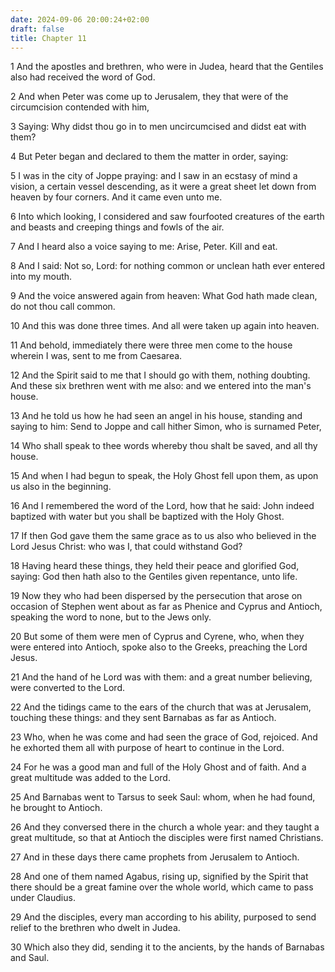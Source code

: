 ```yaml
---
date: 2024-09-06 20:00:24+02:00
draft: false
title: Chapter 11
---
```




1 And the apostles and brethren, who were in Judea, heard that the Gentiles also had received the word of God.

2 And when Peter was come up to Jerusalem, they that were of the circumcision contended with him,

3 Saying: Why didst thou go in to men uncircumcised and didst eat with them?

4 But Peter began and declared to them the matter in order, saying:

5 I was in the city of Joppe praying: and I saw in an ecstasy of mind a vision, a certain vessel descending, as it were a great sheet let down from heaven by four corners. And it came even unto me.

6 Into which looking, I considered and saw fourfooted creatures of the earth and beasts and creeping things and fowls of the air.

7 And I heard also a voice saying to me: Arise, Peter. Kill and eat.

8 And I said: Not so, Lord: for nothing common or unclean hath ever entered into my mouth.

9 And the voice answered again from heaven: What God hath made clean, do not thou call common.

10 And this was done three times. And all were taken up again into heaven.

11 And behold, immediately there were three men come to the house wherein I was, sent to me from Caesarea.

12 And the Spirit said to me that I should go with them, nothing doubting. And these six brethren went with me also: and we entered into the man's house.

13 And he told us how he had seen an angel in his house, standing and saying to him: Send to Joppe and call hither Simon, who is surnamed Peter,

14 Who shall speak to thee words whereby thou shalt be saved, and all thy house.

15 And when I had begun to speak, the Holy Ghost fell upon them, as upon us also in the beginning.

16 And I remembered the word of the Lord, how that he said: John indeed baptized with water but you shall be baptized with the Holy Ghost.

17 If then God gave them the same grace as to us also who believed in the Lord Jesus Christ: who was I, that could withstand God?

18 Having heard these things, they held their peace and glorified God, saying: God then hath also to the Gentiles given repentance, unto life.

19 Now they who had been dispersed by the persecution that arose on occasion of Stephen went about as far as Phenice and Cyprus and Antioch, speaking the word to none, but to the Jews only.

20 But some of them were men of Cyprus and Cyrene, who, when they were entered into Antioch, spoke also to the Greeks, preaching the Lord Jesus.

21 And the hand of he Lord was with them: and a great number believing, were converted to the Lord.

22 And the tidings came to the ears of the church that was at Jerusalem, touching these things: and they sent Barnabas as far as Antioch.

23 Who, when he was come and had seen the grace of God, rejoiced. And he exhorted them all with purpose of heart to continue in the Lord.

24 For he was a good man and full of the Holy Ghost and of faith. And a great multitude was added to the Lord.

25 And Barnabas went to Tarsus to seek Saul: whom, when he had found, he brought to Antioch.

26 And they conversed there in the church a whole year: and they taught a great multitude, so that at Antioch the disciples were first named Christians.

27 And in these days there came prophets from Jerusalem to Antioch.

28 And one of them named Agabus, rising up, signified by the Spirit that there should be a great famine over the whole world, which came to pass under Claudius.

29 And the disciples, every man according to his ability, purposed to send relief to the brethren who dwelt in Judea.

30 Which also they did, sending it to the ancients, by the hands of Barnabas and Saul.

